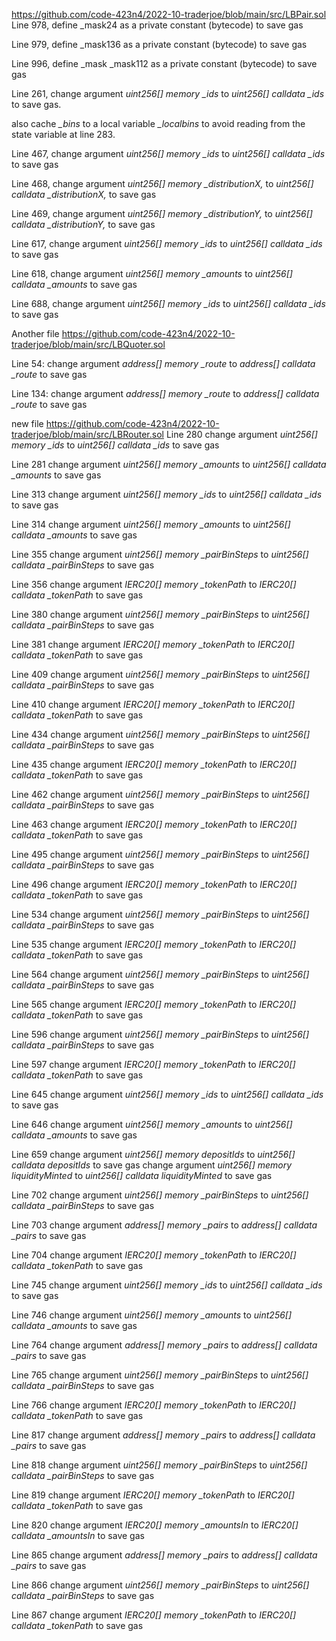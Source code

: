 https://github.com/code-423n4/2022-10-traderjoe/blob/main/src/LBPair.sol
Line 978, define _mask24 as a private constant (bytecode) to save gas

Line 979, define _mask136 as a private constant (bytecode) to save gas

Line 996, define _mask _mask112 as a private constant (bytecode) to save gas


Line 261, change argument *uint256[] memory _ids* to
*uint256[] calldata _ids* to save gas.

also cache *_bins* to a local variable *_localbins* to avoid reading
from the state variable at line 283.

Line 467, change argument *uint256[] memory _ids* to
*uint256[] calldata _ids* to save gas

Line 468, change argument *uint256[] memory _distributionX,* to
*uint256[] calldata _distributionX,* to save gas

Line 469, change argument *uint256[] memory _distributionY,* to
*uint256[] calldata _distributionY,* to save gas

Line 617, change argument *uint256[] memory _ids* to
*uint256[] calldata _ids* to save gas

Line 618, change argument *uint256[] memory _amounts* to
*uint256[] calldata _amounts* to save gas

Line 688, change argument *uint256[] memory _ids* to
*uint256[] calldata _ids* to save gas

Another file
https://github.com/code-423n4/2022-10-traderjoe/blob/main/src/LBQuoter.sol

Line 54: change argument *address[] memory _route* to
*address[] calldata _route* to save gas

Line 134: change argument *address[] memory _route* to
*address[] calldata _route* to save gas

new file
https://github.com/code-423n4/2022-10-traderjoe/blob/main/src/LBRouter.sol
Line 280 change argument *uint256[] memory _ids* to
*uint256[] calldata _ids* to save gas

Line 281 change argument *uint256[] memory _amounts* to
*uint256[] calldata _amounts* to save gas

Line 313 change argument *uint256[] memory _ids* to
*uint256[] calldata _ids* to save gas

Line 314 change argument *uint256[] memory _amounts* to
*uint256[] calldata _amounts* to save gas

Line 355 change argument *uint256[] memory _pairBinSteps* to
*uint256[] calldata _pairBinSteps* to save gas

Line 356 change argument *IERC20[] memory _tokenPath* to
*IERC20[] calldata _tokenPath* to save gas

Line 380 change argument *uint256[] memory _pairBinSteps* to
*uint256[] calldata _pairBinSteps* to save gas

Line 381 change argument *IERC20[] memory _tokenPath* to
*IERC20[] calldata _tokenPath* to save gas

Line 409 change argument *uint256[] memory _pairBinSteps* to
*uint256[] calldata _pairBinSteps* to save gas

Line 410 change argument *IERC20[] memory _tokenPath* to
*IERC20[] calldata _tokenPath* to save gas

Line 434 change argument *uint256[] memory _pairBinSteps* to
*uint256[] calldata _pairBinSteps* to save gas

Line 435 change argument *IERC20[] memory _tokenPath* to
*IERC20[] calldata _tokenPath* to save gas

Line 462 change argument *uint256[] memory _pairBinSteps* to
*uint256[] calldata _pairBinSteps* to save gas

Line 463 change argument *IERC20[] memory _tokenPath* to
*IERC20[] calldata _tokenPath* to save gas

Line 495 change argument *uint256[] memory _pairBinSteps* to
*uint256[] calldata _pairBinSteps* to save gas

Line 496 change argument *IERC20[] memory _tokenPath* to
*IERC20[] calldata _tokenPath* to save gas

Line 534 change argument *uint256[] memory _pairBinSteps* to
*uint256[] calldata _pairBinSteps* to save gas

Line 535 change argument *IERC20[] memory _tokenPath* to
*IERC20[] calldata _tokenPath* to save gas

Line 564 change argument *uint256[] memory _pairBinSteps* to
*uint256[] calldata _pairBinSteps* to save gas

Line 565 change argument *IERC20[] memory _tokenPath* to
*IERC20[] calldata _tokenPath* to save gas

Line 596 change argument *uint256[] memory _pairBinSteps* to
*uint256[] calldata _pairBinSteps* to save gas

Line 597 change argument *IERC20[] memory _tokenPath* to
*IERC20[] calldata _tokenPath* to save gas

Line 645 change argument *uint256[] memory _ids* to
*uint256[] calldata _ids* to save gas

Line 646 change argument *uint256[] memory _amounts* to
*uint256[] calldata _amounts* to save gas

Line 659 change argument *uint256[] memory depositIds* to
*uint256[] calldata depositIds* to save gas
change argument *uint256[] memory liquidityMinted* to
*uint256[] calldata liquidityMinted* to save gas

Line 702 change argument *uint256[] memory _pairBinSteps* to
*uint256[] calldata _pairBinSteps* to save gas

Line 703 change argument *address[] memory _pairs* to
*address[] calldata _pairs* to save gas

Line 704 change argument *IERC20[] memory _tokenPath* to
*IERC20[] calldata _tokenPath* to save gas

Line 745 change argument *uint256[] memory _ids* to
*uint256[] calldata _ids* to save gas

Line 746 change argument *uint256[] memory _amounts* to
*uint256[] calldata _amounts* to save gas


Line 764 change argument *address[] memory _pairs* to
*address[] calldata _pairs* to save gas

Line 765 change argument *uint256[] memory _pairBinSteps* to
*uint256[] calldata _pairBinSteps* to save gas

Line 766 change argument *IERC20[] memory _tokenPath* to
*IERC20[] calldata _tokenPath* to save gas

Line 817 change argument *address[] memory _pairs* to
*address[] calldata _pairs* to save gas

Line 818 change argument *uint256[] memory _pairBinSteps* to
*uint256[] calldata _pairBinSteps* to save gas

Line 819 change argument *IERC20[] memory _tokenPath* to
*IERC20[] calldata _tokenPath* to save gas

Line 820 change argument *IERC20[] memory _amountsIn* to
*IERC20[] calldata _amountsIn* to save gas

Line 865 change argument *address[] memory _pairs* to
*address[] calldata _pairs* to save gas

Line 866 change argument *uint256[] memory _pairBinSteps* to
*uint256[] calldata _pairBinSteps* to save gas

Line 867 change argument *IERC20[] memory _tokenPath* to
*IERC20[] calldata _tokenPath* to save gas

